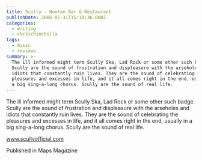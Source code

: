 ```yaml
---
title: Scully - Hoxton Bar & Restaurant
publishDate: 2006-05-31T15:10:36.000Z
categories:
  - writing
  - chrischinchilla
tags:
  - music
  - reviews
summary: >-
  The ill informed might term Scully Ska, Lad Rock or some other such badge.
  Scully are the sound of frustration and displeasure with the arseholes and
  idiots that constantly ruin lives. They are the sound of celebrating the
  pleasures and excesses in life, and it all comes right in the end, usually in
  a big sing-a-long chorus. Scully are the sound of real life.
---
```


The ill informed might term Scully Ska, Lad Rock or some other such badge. Scully are the sound of frustration and displeasure with the arseholes and idiots that constantly ruin lives. They are the sound of celebrating the pleasures and excesses in life, and it all comes right in the end, usually in a big sing-a-long chorus. Scully are the sound of real life.

<a href='https://www.scullyofficial.com' target='_blank'>www.scullyofficial.com</a>

Published in Maps Magazine
